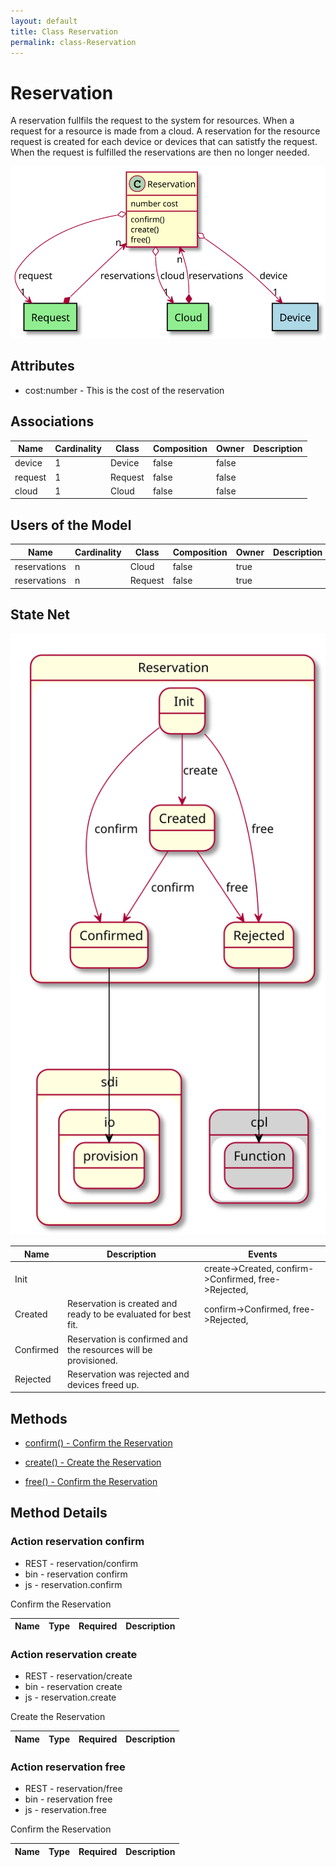 ```yaml
---
layout: default
title: Class Reservation
permalink: class-Reservation
---
```


# Reservation

A reservation fullfils the request to the system for resources. When a request for a resource is made from a cloud. A reservation for the resource request is created for each device or devices that can satistfy the request. When the request is fulfilled the reservations are then no longer needed.

![Logical Diagram](./logical.svg)

## Attributes

* cost:number - This is the cost of the reservation


## Associations

| Name | Cardinality | Class | Composition | Owner | Description |
| --- | --- | --- | --- | --- | --- |
| device | 1 | Device | false | false |  |
| request | 1 | Request | false | false |  |
| cloud | 1 | Cloud | false | false |  |


## Users of the Model

| Name | Cardinality | Class | Composition | Owner | Description |
| --- | --- | --- | --- | --- | --- |
| reservations | n | Cloud | false | true |  |
| reservations | n | Request | false | true |  |



## State Net
![State Net Diagram](./statenet.svg)

| Name | Description | Events |
| --- | --- | --- |
| Init |  | create-&gt;Created, confirm-&gt;Confirmed, free-&gt;Rejected,  |
| Created | Reservation is created and ready to be evaluated for best fit. | confirm-&gt;Confirmed, free-&gt;Rejected,  |
| Confirmed | Reservation is confirmed and the resources will be provisioned. |  |
| Rejected | Reservation was rejected and devices freed up. |  |



## Methods

* [confirm() - Confirm the Reservation](#action-confirm)

* [create() - Create the Reservation](#action-create)

* [free() - Confirm the Reservation](#action-free)


<h2>Method Details</h2>
    
### Action reservation confirm

* REST - reservation/confirm
* bin - reservation confirm
* js - reservation.confirm

Confirm the Reservation

| Name | Type | Required | Description |
|---|---|---|---|




### Action reservation create

* REST - reservation/create
* bin - reservation create
* js - reservation.create

Create the Reservation

| Name | Type | Required | Description |
|---|---|---|---|




### Action reservation free

* REST - reservation/free
* bin - reservation free
* js - reservation.free

Confirm the Reservation

| Name | Type | Required | Description |
|---|---|---|---|





